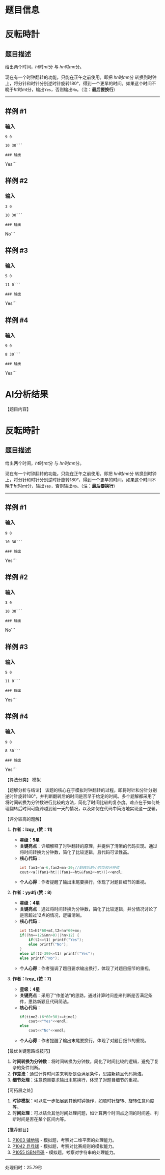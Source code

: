 # 题目信息

# 反転時計

## 题目描述

给出两个时间，$ht$时$mt$分 与 $hn$时$mn$分。

现在有一个时钟翻转的功能，只能在正午之前使用，即把 $hn$时$mn$分 转换到时钟上，将分针和时针分别逆时针旋转$180°$，得到一个更早的时间。如果这个时间不晚于$ht$时$mt$分，输出`Yes`，否则输出`No`。（注：**最后要换行**）

-----

## 样例 #1

### 输入

```
9 0

10 30```

### 输出

```
Yes```

## 样例 #2

### 输入

```
3 0

10 30```

### 输出

```
No```

## 样例 #3

### 输入

```
5 0

11 0```

### 输出

```
Yes```

## 样例 #4

### 输入

```
9 0

8 30```

### 输出

```
Yes```

# AI分析结果

【题目内容】
# 反転時計

## 题目描述

给出两个时间，$ht$时$mt$分 与 $hn$时$mn$分。

现在有一个时钟翻转的功能，只能在正午之前使用，即把 $hn$时$mn$分 转换到时钟上，将分针和时针分别逆时针旋转$180°$，得到一个更早的时间。如果这个时间不晚于$ht$时$mt$分，输出`Yes`，否则输出`No`。（注：**最后要换行**）

-----

## 样例 #1

### 输入

```
9 0

10 30```

### 输出

```
Yes```

## 样例 #2

### 输入

```
3 0

10 30```

### 输出

```
No```

## 样例 #3

### 输入

```
5 0

11 0```

### 输出

```
Yes```

## 样例 #4

### 输入

```
9 0

8 30```

### 输出

```
Yes```

【算法分类】
模拟

【题解分析与结论】
该题的核心在于模拟时钟翻转的过程，即将时针和分针分别逆时针旋转180°，并判断翻转后的时间是否早于给定的时间。多个题解都采用了将时间转换为分钟数进行比较的方法，简化了时间比较的复杂度。难点在于如何处理翻转后时间可能跨越到前一天的情况，以及如何在代码中简洁地实现这一逻辑。

【评分较高的题解】
1. **作者：lzqy_ (赞：11)**
   - **星级：5星**
   - **关键亮点**：详细解释了时钟翻转的原理，并提供了清晰的代码实现。通过将时间转换为分钟数，简化了比较逻辑，且代码可读性高。
   - **核心代码**：
     ```cpp
     int fan1=hn-6,fan2=mn-30;//翻转后的小时位和分钟位
     cout<<a[(fan1<ht||(fan1==ht&&fan2<=mt))]<<endl;
     ```
   - **个人心得**：作者提醒了输出末尾要换行，体现了对题目细节的重视。

2. **作者：yydfj (赞：8)**
   - **星级：4星**
   - **关键亮点**：通过将时间转换为分钟数，简化了比较逻辑，并分情况讨论了是否超过12点的情况，逻辑清晰。
   - **核心代码**：
     ```cpp
     int t1=ht*60+mt,t2=hn*60+mn;
     if((hn==12&&mn>0)||hn>12) {
         if(t2<=t1) printf("Yes");
         else printf("No");
     }
     else if(t2-390<=t1) printf("Yes");
     else printf("No");
     ```
   - **个人心得**：作者强调了题目要求输出换行，体现了对题目细节的重视。

3. **作者：lzqy_ (赞：7)**
   - **星级：4星**
   - **关键亮点**：采用了“作差法”的思路，通过计算时间差来判断是否满足条件，思路新颖且代码简洁。
   - **核心代码**：
     ```cpp
     if(time2-(6*60+30)<=time1)
         cout<<"Yes"<<endl;
     else
         cout<<"No"<<endl;
     ```
   - **个人心得**：作者提醒了输出末尾要换行，体现了对题目细节的重视。

【最优关键思路或技巧】
1. **时间转换为分钟数**：将时间转换为分钟数，简化了时间比较的逻辑，避免了复杂的条件判断。
2. **作差法**：通过计算时间差来判断是否满足条件，思路新颖且代码简洁。
3. **细节处理**：注意题目要求输出末尾换行，体现了对题目细节的重视。

【可拓展之处】
1. **时钟模拟**：可以进一步拓展到其他时钟操作，如顺时针旋转、旋转任意角度等。
2. **时间处理**：可以结合其他时间处理问题，如计算两个时间点之间的时间差、判断时间是否在某个区间内等。

【推荐题目】
1. [P1003 铺地毯](https://www.luogu.com.cn/problem/P1003) - 模拟题，考察对二维平面的处理能力。
2. [P1042 乒乓球](https://www.luogu.com.cn/problem/P1042) - 模拟题，考察对比赛规则的模拟能力。
3. [P1055 ISBN号码](https://www.luogu.com.cn/problem/P1055) - 模拟题，考察对字符串的处理能力。

---
处理用时：25.79秒